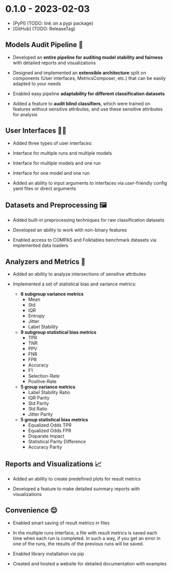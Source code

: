 # 0.1.0 - 2023-02-03

- [PyPI] (TODO: link on a pypi package)
- [GitHub] (TODO: ReleaseTag)


## Models Audit Pipeline 🚀

* Developed an **entire pipeline for auditing model stability and fairness** with detailed reports and visualizations

* Designed and implemented an **extensible architecture** split on components (User interfaces, MetricsComposer, etc.) that can be easily adapted to your needs

* Enabled easy pipeline **adaptability for different classification datasets**

* Added a feature to **audit blind classifiers**, which were trained on features without sensitive attributes, and use these sensitive attributes for analysis


## User Interfaces 👩‍💻

* Added three types of user interfaces:

* Interface for multiple runs and multiple models

* Interface for multiple models and one run

* Interface for one model and one run

* Added an ability to input arguments to interfaces via user-friendly config yaml files or direct arguments


## Datasets and Preprocessing 🖼️

* Added built-in preprocessing techniques for raw classification datasets

* Developed an ability to work with non-binary features

* Enabled access to COMPAS and Folktables benchmark datasets via implemented data loaders


## Analyzers and Metrics 💠

* Added an ability to analyze intersections of sensitive attributes

* Implemented a set of statistical bias and variance metrics:

  * **6 subgroup variance metrics**
    * Mean
    * Std
    * IQR
    * Entropy
    * Jitter
    * Label Stability
  * **9 subgroup statistical bias metrics**
    * TPR
    * TNR
    * PPV
    * FNR
    * FPR
    * Accuracy
    * F1
    * Selection-Rate
    * Positive-Rate
  * **5 group variance metrics**
    * Label Stability Ratio
    * IQR Parity
    * Std Parity
    * Std Ratio
    * Jitter Parity
  * **5 group statistical bias metrics**
    * Equalized Odds TPR
    * Equalized Odds FPR
    * Disparate Impact
    * Statistical Parity Difference
    * Accuracy Parity


## Reports and Visualizations 📈

* Added an ability to create predefined plots for result metrics

* Developed a feature to make detailed summary reports with visualizations


## Convenience 😌

* Enabled smart saving of result metrics in files

* In the multiple runs interface, a file with result metrics is saved each time when each run is completed. In such a way, if you get an error in one of the runs, the results of the previous runs will be saved.

* Enabled library installation via pip

* Created and hosted a website for detailed documentation with examples
